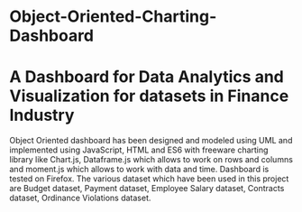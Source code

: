 # Object-Oriented-Charting-Dashboard

# A Dashboard for Data Analytics and Visualization for datasets in Finance Industry
Object Oriented dashboard has been designed and modeled using UML and implemented using JavaScript, HTML and ES6 with freeware charting library like Chart.js, Dataframe.js which allows to work on rows and columns and moment.js which allows to work with data and time. Dashboard is tested on Firefox. The various dataset which have been used in this project are Budget dataset, Payment dataset, Employee Salary dataset, Contracts dataset, Ordinance Violations dataset.
